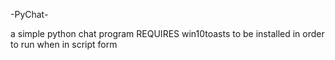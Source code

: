 -PyChat-


a simple python chat program
REQUIRES win10toasts to be installed in order to run when in script form
